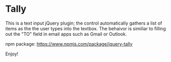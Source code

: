 # Tally
This is a text input jQuery plugin; the control automatically gathers a list of items as the the user types into the textbox.  The behaivor is similiar to filling out the "TO" field in email apps such as Gmail or Outlook.

npm package:
https://www.npmjs.com/package/jquery-tally

Enjoy!
